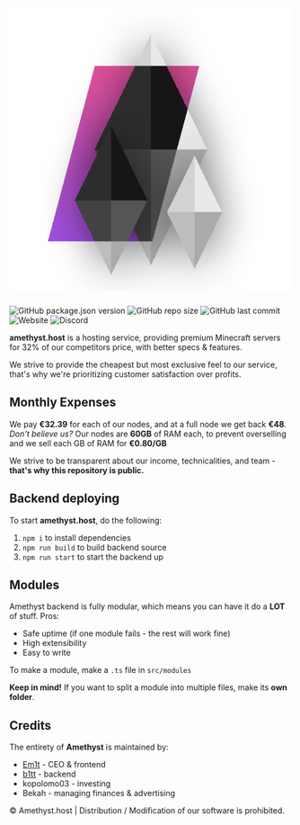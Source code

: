 # ![Amethyst.host](/src/modules/views/images/ACLogoT.png?raw=true)

![GitHub package.json version](https://img.shields.io/github/package-json/v/Em1tt/amethyst.host) ![GitHub repo size](https://img.shields.io/github/repo-size/Em1tt/amethyst.host) ![GitHub last commit](https://img.shields.io/github/last-commit/Em1tt/amethyst.host)
![Website](https://img.shields.io/website?url=https%3A%2F%2Famethyst.host) ![Discord](https://img.shields.io/discord/825086628561027092)

**amethyst.host** is a hosting service, providing premium Minecraft servers for 32% of our competitors price, with better specs & features. 

We strive to provide the cheapest but most exclusive feel to our service, that's why we're prioritizing customer satisfaction over profits.

## Monthly Expenses
We pay **€32.39** for each of our nodes, and at a full node we get back **€48**. *Don't believe us?* Our nodes are **60GB** of RAM each, to prevent overselling and we sell each GB of RAM for **€0.80/GB**

We strive to be transparent about our income, technicalities, and team - **that's why this repository is public.**

## Backend deploying
To start **amethyst.host**, do the following: 
1. `npm i` to install dependencies
1. `npm run build` to build backend source
1. `npm run start` to start the backend up

## Modules
Amethyst backend is fully modular, which means you can have it do a **LOT** of stuff. Pros:
* Safe uptime (if one module fails - the rest will work fine)
* High extensibility
* Easy to write

To make a module, make a `.ts` file in `src/modules`

**Keep in mind!** If you want to split a module into multiple files, make its **own folder**.

## Credits
The entirety of **Amethyst** is maintained by:
* [Em1t](https://github.com/Em1tt) - CEO & frontend
* [b1tt](https://github.com/b1tt0) - backend
* kopolomo03 - investing
* Bekah - managing finances & advertising

© Amethyst.host | Distribution / Modification of our software is prohibited.
